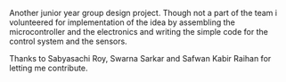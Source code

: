Another junior year group design project. Though not a part of the team i volunteered for implementation of the idea by assembling the microcontroller and the electronics and writing the simple code for the control system and the sensors.

Thanks to Sabyasachi Roy, Swarna Sarkar and Safwan Kabir Raihan for letting me contribute. 
